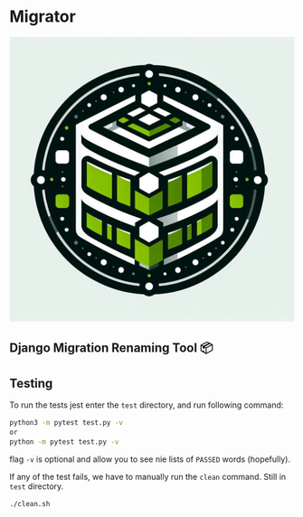 # Migrator

<img src=".readme/app_logo.jpg"></img>
<h2>Django Migration Renaming Tool 📦</h2>

## Testing

To run the tests jest enter the `test` directory, and run following command:

```bash
python3 -m pytest test.py -v
or
python -m pytest test.py -v
```
flag `-v` is optional and allow you to see nie lists of `PASSED` words (hopefully).

If any of the test fails, we have to manually run the `clean` command. Still in `test` directory.
```bash
./clean.sh
```
